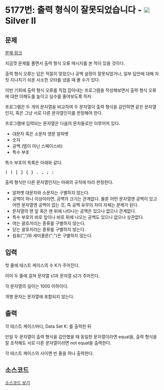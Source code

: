 # 5177번: 출력 형식이 잘못되었습니다 - <img src="https://static.solved.ac/tier_small/9.svg" style="height:20px" /> Silver II

<!-- performance -->

<!-- 문제 제출 후 깃허브에 푸시를 했을 때 제출한 코드의 성능이 입력될 공간입니다.-->

<!-- end -->

## 문제

[문제 링크](https://boj.kr/5177)


<p>지금껏 문제를 풀면서 출력 형식 오류 메시지를 본 적이 있을 것이다.</p>

<p>출력 형식 오류는 답은 적절히 맞았으나 공백 설정이 잘못되었거나, 일부 답안에 대해 자칫 지나치기 쉬운 사소한 오타를 냈을 때 볼 수가 있다.</p>

<p>이번 기회에 출력 형식 오류를 직접 잡아내는 프로그램을 작성해보면서 출력 형식 오류에 대한 이해도를 높이고 실수를 줄여보도록 하자.</p>

<p>프로그램은 두 개의 문자열을 비교하여 두 문자열이 출력 형식을 감안하면 같은 문자열인지, 혹은 그냥 서로 다른 문자열인지를 판정해야 한다.</p>

<p>프로그램에 입력되는 문자열은 다음의 문자들로만 이루어져 있다.</p>

<ul>
<li>대문자 혹은 소문자 영문 알파벳</li>
<li>숫자</li>
<li>공백 (탭이 아닌 스페이스바)</li>
<li>특수 부호</li>
</ul>

<p>특수 부호의 목록은 아래와 같다.</p>

<pre>( ) [ ] { } . , ; :
</pre>

<p>출력 형식만 다른 문자열인지는 아래의 규칙에 따라 판정한다.</p>

<ul>
<li>알파벳 대문자와 소문자는 구별하지 않는다.</li>
<li>공백이 하나 이상이라면, 공백의 크기는 관계없다. 물론 어떤 문자열엔 공백이 있고 어떤 문자열엔 공백이 없는 것, 즉 공백 유무의 차이 자체는 문제가 된다.</li>
<li>문자열의 맨 앞 혹은 맨 뒤에 나타나는 공백은 있으나 없으나 관계없다.</li>
<li>특수 부호의 바로 앞이나 바로 뒤에 나오는 공백도 있으나 없으나 상관없다.</li>
<li>여는 괄호끼리는 종류를 구별하지 않는다.</li>
<li>닫는 괄호끼리는 종류를 구별하지 않는다.</li>
<li>쉼표(",")와 세미콜론(";")은 구별하지 않는다.</li>
</ul>



## 입력


<p>첫 줄에 테스트 케이스의 수 K가 주어진다.</p>

<p>이어 두 줄에 걸쳐 문자열 s1과 문자열 s2가 주어진다.</p>

<p>각 문자열의 길이는 1000 이하이다.</p>

<p>개행 문자는 문자열에 포함되지 않는다.</p>



## 출력


<p>각 테스트 케이스마다, Data Set K: 를 출력한 뒤</p>

<p>만일 두 문자열이 출력 형식을 감안했을 때 동일한 문자열이라면 equal을, 출력 형식을 잘 조작해도 서로 다른 문자열이라면 not equal을 출력한다.</p>

<p>각 테스트 케이스의 사이엔 빈 줄을 하나 출력한다.</p>



## 소스코드

[소스코드 보기](출력%20형식이%20잘못되었습니다.cpp)